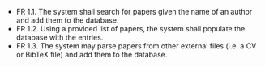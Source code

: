 - FR 1.1. The system shall search for papers given the name of an author and add them to the database.
- FR 1.2. Using a provided list of papers, the system shall populate the database with the entries.
- FR 1.3. The system may parse papers from other external files (i.e. a CV or BibTeX file) and add them to the database.
